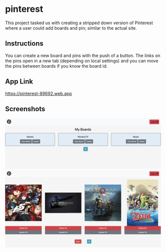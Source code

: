 # pinterest
This project tasked us with creating a stripped down version of Pinterest where a user could add boards and pin; similar to the actual site.

## Instructions
You can create a new board and pins with the push of a button.  The links on the pins open in a new tab (depending on local settings) and you can move the pins between boards if you know the board id.

## App Link
https://pinterest-89692.web.app

## Screenshots
![Main View](https://github.com/TheDotson/pinterest/blob/main/screenshots/Screen%20Shot%202020-07-14%20at%201.45.37%20AM.png?raw=true)
![Main View](https://github.com/TheDotson/pinterest/blob/main/screenshots/Screen%20Shot%202020-07-14%20at%201.46.36%20AM.png?raw=true)
